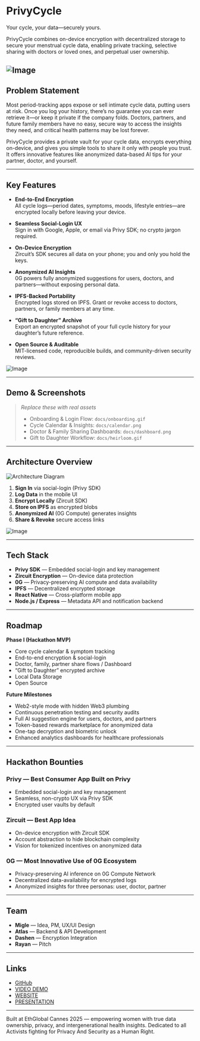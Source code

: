# PrivyCycle

Your cycle, your data—securely yours.

PrivyCycle combines on-device encryption with decentralized storage to secure your menstrual cycle data, enabling private tracking, selective sharing with doctors or loved ones, and perpetual user ownership.

![Image](https://github.com/user-attachments/assets/0f288780-dfe3-4582-b77d-f7d68ad50f2f)
---

## Problem Statement

Most period-tracking apps expose or sell intimate cycle data, putting users at risk. Once you log your history, there’s no guarantee you can ever retrieve it—or keep it private if the company folds. Doctors, partners, and future family members have no easy, secure way to access the insights they need, and critical health patterns may be lost forever.

PrivyCycle provides a private vault for your cycle data, encrypts everything on-device, and gives you simple tools to share it only with people you trust. It offers innovative features like anonymized data-based AI tips for your partner, doctor, and yourself. 

---

## Key Features

- **End-to-End Encryption**  
  All cycle logs—period dates, symptoms, moods, lifestyle entries—are encrypted locally before leaving your device.

- **Seamless Social-Login UX**  
  Sign in with Google, Apple, or email via Privy SDK; no crypto jargon required.

- **On-Device Encryption**  
  Zircuit’s SDK secures all data on your phone; you and only you hold the keys.

- **Anonymized AI Insights**  
  0G powers fully anonymized suggestions for users, doctors, and partners—without exposing personal data.

- **IPFS-Backed Portability**  
  Encrypted logs stored on IPFS. Grant or revoke access to doctors, partners, or family members at any time.

- **“Gift to Daughter” Archive**  
  Export an encrypted snapshot of your full cycle history for your daughter’s future reference.

- **Open Source & Auditable**  
  MIT-licensed code, reproducible builds, and community-driven security reviews.

![Image](https://github.com/user-attachments/assets/19a7bb59-7ed5-463b-a754-fab59ef98409)

---

## Demo & Screenshots

> *Replace these with real assets*  
> - Onboarding & Login Flow: `docs/onboarding.gif`  
> - Cycle Calendar & Insights: `docs/calendar.png`  
> - Doctor & Family Sharing Dashboards: `docs/dashboard.png`  
> - Gift to Daughter Workflow: `docs/heirloom.gif`  

---

## Architecture Overview

![Architecture Diagram](docs/architecture.png)

1. **Sign In** via social-login (Privy SDK)  
2. **Log Data** in the mobile UI  
3. **Encrypt Locally** (Zircuit SDK)  
4. **Store on IPFS** as encrypted blobs  
5. **Anonymized AI** (0G Compute) generates insights  
6. **Share & Revoke** secure access links  

![Image](https://github.com/user-attachments/assets/f987f484-cd9d-4319-9a80-8bb01e30ca8c)

---

## Tech Stack

- **Privy SDK** — Embedded social-login and key management  
- **Zircuit Encryption** — On-device data protection  
- **0G** — Privacy-preserving AI compute and data availability  
- **IPFS** — Decentralized encrypted storage  
- **React Native** — Cross-platform mobile app  
- **Node.js / Express** — Metadata API and notification backend  

---

## Roadmap

**Phase I (Hackathon MVP)**  
- Core cycle calendar & symptom tracking  
- End-to-end encryption & social-login  
- Doctor, family, partner share flows  / Dashboard
- “Gift to Daughter” encrypted archive
- Local Data Storage
- Open Source

**Future Milestones**  
- Web2-style mode with hidden Web3 plumbing  
- Continuous penetration testing and security audits  
- Full AI suggestion engine for users, doctors, and partners  
- Token-based rewards marketplace for anonymized data  
- One-tap decryption and biometric unlock  
- Enhanced analytics dashboards for healthcare professionals  

---

## Hackathon Bounties

### Privy — Best Consumer App Built on Privy 
- Embedded social-login and key management  
- Seamless, non-crypto UX via Privy SDK  
- Encrypted user vaults by default  

### Zircuit — Best App Idea 
- On-device encryption with Zircuit SDK  
- Account abstraction to hide blockchain complexity  
- Vision for tokenized incentives on anonymized data  

### 0G — Most Innovative Use of 0G Ecosystem
- Privacy-preserving AI inference on 0G Compute Network  
- Decentralized data-availability for encrypted logs  
- Anonymized insights for three personas: user, doctor, partner  

---

## Team

- **Migle** — Idea, PM, UX/UI Design  
- **Atlas** — Backend & API Development  
- **Dashen** — Encryption Integration
- **Rayan** — Pitch 

---

## Links

* [GitHub](https://github.com/PrivyCycle)
* [VIDEO DEMO](https://www.canva.com/design/DAGsXCtI-l4/9Bq0yyPueF_2HlAZWOaoJQ/view?utm_content=DAGsXCtI-l4&utm_campaign=designshare&utm_medium=link2&utm_source=uniquelinks&utlId=h405c311b49)
* [WEBSITE](https://privycycle.vercel.app/)
* [PRESENTATION](https://www.canva.com/design/DAGsSfnVDLw/4CguIEHdITAcbSrgQ3XjDw/view?utm_content=DAGsSfnVDLw&utm_campaign=designshare&utm_medium=link2&utm_source=uniquelinks&utlId=h88ab9f6080)
  

---

Built at EthGlobal Cannes 2025 — empowering women with true data ownership, privacy, and intergenerational health insights. Dedicated to all Activists fighting for Privacy And Security as a Human Right. 
